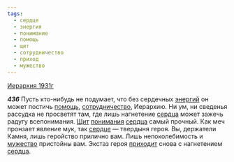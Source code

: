 ```yaml
---
tags:
  - сердце
  - энергия
  - понимание
  - помощь
  - щит
  - сотрудничество
  - приход
  - мужество
---
```


[Иерархия 1931г](https://127.0.0.1:4002/agni/1931)

___436___
Пусть кто-нибудь не подумает, что без сердечных [энергий](../../../tags/#энергия) он может постичь [помощь](../../../tags/#помощь), [сотрудничество](../../../tags/#сотрудничество), Иерархию. Ни ум, ни сведенья рассудка не просветят там, где лишь нагнетение [сердца](../../../tags/#[сердце](../../../tags/#сердце)) может зажечь радугу всепонимания. [Щит](../../../tags/#щит) [понимания](../../../tags/#понимание) [сердца](../../../tags/#[сердце](../../../tags/#сердце)) самый прочный. Как меч пронзает явление мук, так [сердце](../../../tags/#сердце) — твердыня героя. Вы, держатели Камня, лишь геройство прилично вам. Лишь непоколебимость и [мужество](../../../tags/#мужество) пристойны вам. Экстаз героя [приходит](../../../tags/#приход) снова с нагнетением [сердца](../../../tags/#[сердце](../../../tags/#сердце)).   

